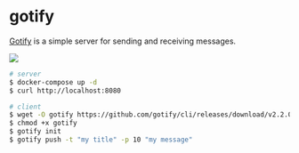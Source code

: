 gotify
======

[Gotify][1] is a simple server for sending and receiving messages.

![](https://gotify.net/img/intro.png)

```bash
# server
$ docker-compose up -d
$ curl http://localhost:8080

# client
$ wget -O gotify https://github.com/gotify/cli/releases/download/v2.2.0/gotify-cli-linux-amd64
$ chmod +x gotify
$ gotify init
$ gotify push -t "my title" -p 10 "my message"
```

[1]: https://gotify.net/
